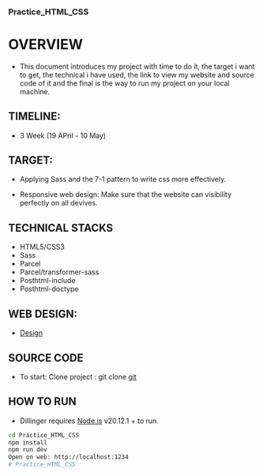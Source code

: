 
### Practice_HTML_CSS

# OVERVIEW

 - This document introduces my project with time to do it, the target i want to get, the technical i have used, the link to view my website and source code of it and the final is the way to run my project on your local machine.

## TIMELINE:

-  3 Week (19 APril - 10 May)

## TARGET:

- Applying Sass and the 7-1 pattern to write css more effectively.

- Responsive web design: Make sure that the website can visibility perfectly on all devives.

## TECHNICAL STACKS

- HTML5/CSS3
- Sass
- Parcel
- Parcel/transformer-sass
- Posthtml-include
- Posthtml-doctype

## WEB DESIGN:

- [Design](https://www.figma.com/file/wysTHlvOtfnwILQiDff51L/DSTT?type=design&node-id=1-950&mode=design&t=sM71iBdolUnGv6bs-0)

## SOURCE CODE

- To start: Clone project : git clone [git](https://github.com/thuan734655/Practice_HTML_CSS.git)

## HOW TO RUN

- Dillinger requires [Node.js](https://nodejs.org/) v20.12.1 + to run.


```sh
cd Practice_HTML_CSS
npm install
npm run dev
Open on web: http://localhost:1234
# Practice_HTML_CSS
